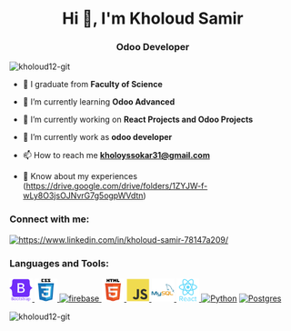 <h1 align="center">Hi 👋, I'm Kholoud Samir</h1>
<h3 align="center">Odoo Developer </h3>

<p align="left"> <img src="https://komarev.com/ghpvc/?username=kholoud12-git&label=Profile%20views&color=0e75b6&style=flat" alt="kholoud12-git" /> </p>

- 🔭 I graduate from **Faculty of Science**

- 🌱 I’m currently learning **Odoo Advanced**

- 👯 I’m currently working on **React Projects and Odoo Projects**

- 🤝 I’m currently work as **odoo developer**

- 📫 How to reach me **kholoyssokar31@gmail.com**

- 📄 Know about my experiences (https://drive.google.com/drive/folders/1ZYJW-f-wLy8O3jsOJNvrG7g5ogpWVdtn)

<h3 align="left">Connect with me:</h3>
<p align="left">
<a href="https://linkedin.com/in/kholoud-samir-78147a209/" target="blank"><img align="center" src="https://raw.githubusercontent.com/rahuldkjain/github-profile-readme-generator/master/src/images/icons/Social/linked-in-alt.svg" alt="https://www.linkedin.com/in/kholoud-samir-78147a209/" height="30" width="40" /></a>
</p>

<h3 align="left">Languages and Tools:</h3>
<p align="left">
  <a href="https://getbootstrap.com" target="_blank" rel="noreferrer"> <img src="https://raw.githubusercontent.com/devicons/devicon/master/icons/bootstrap/bootstrap-plain-wordmark.svg" alt="bootstrap" width="40" height="40"/> </a>
  <a href="https://www.w3schools.com/css/" target="_blank" rel="noreferrer"> <img src="https://raw.githubusercontent.com/devicons/devicon/master/icons/css3/css3-original-wordmark.svg" alt="css3" width="40" height="40"/> </a> 
  <a href="https://firebase.google.com/" target="_blank" rel="noreferrer"> <img src="https://www.vectorlogo.zone/logos/firebase/firebase-icon.svg" alt="firebase" width="40" height="40"/> </a> 
  <a href="https://www.w3.org/html/" target="_blank" rel="noreferrer"> <img src="https://raw.githubusercontent.com/devicons/devicon/master/icons/html5/html5-original-wordmark.svg" alt="html5" width="40" height="40"/> </a>
  <a href="https://developer.mozilla.org/en-US/docs/Web/JavaScript" target="_blank" rel="noreferrer"> <img src="https://raw.githubusercontent.com/devicons/devicon/master/icons/javascript/javascript-original.svg" alt="javascript" width="40" height="40"/> </a> 
  <a href="https://www.mysql.com/" target="_blank" rel="noreferrer"> <img src="https://raw.githubusercontent.com/devicons/devicon/master/icons/mysql/mysql-original-wordmark.svg" alt="mysql" width="40" height="40"/> </a> 
  <a href="https://reactjs.org/" target="_blank" rel="noreferrer"> <img src="https://raw.githubusercontent.com/devicons/devicon/master/icons/react/react-original-wordmark.svg" alt="react" width="40" height="40"/> </a>  
  <a href="https://www.python.org/" target="_blank" rel="noreferrer"><img src="https://cdn.jsdelivr.net/gh/devicons/devicon@latest/icons/python/python-original-wordmark.svg" alt="Python" width="40" height="40"/></a>
  <a href="https://www.postgresql.org/" target="_blank" rel="noreferrer"><img src="https://cdn.jsdelivr.net/gh/devicons/devicon@latest/icons/postgresql/postgresql-original-wordmark.svg"  alt="Postgres" width="40" height="40"/></a>
</p>

<p><img align="center" src="https://github-readme-stats.vercel.app/api/top-langs?username=kholoud12-git&show_icons=true&locale=en&layout=compact" alt="kholoud12-git" /></p>

